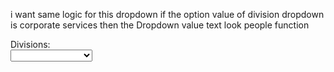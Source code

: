  i want same logic for this dropdown if the option value of division dropdown is corporate services then the Dropdown value text look people function
 <div class="col-sm-1">
     <label class="control-label">Divisions:</label>
 </div>
 <div class="col-sm-5">
     <select id="DivisionDropdown" class="form-control form-control-sm custom-select">
         <option value="" selected></option>
         @foreach (var division in ViewBag.Divisions)
         {
             <option value="@division.Division">@division.Division</option>
         }
     </select>
 </div>
